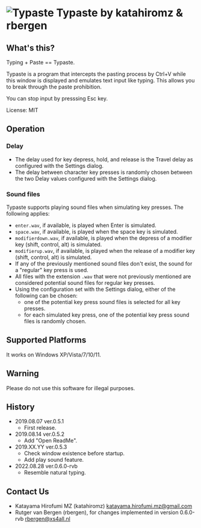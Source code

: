 # ![Typaste](typaste.png "") Typaste by katahiromz & rbergen

## What's this?

Typing + Paste == Typaste.

Typaste is a program that intercepts the pasting process by Ctrl+V
while this window is displayed and emulates text input like typing.
This allows you to break through the paste prohibition.

You can stop input by presssing Esc key.

License: MIT

## Operation

### Delay

- The delay used for key depress, hold, and release is the Travel delay as configured with the Settings dialog.
- The delay between character key presses is randomly chosen between the two Delay values configured with the Settings dialog.

### Sound files

Typaste supports playing sound files when simulating key presses. The following applies:

- `enter.wav`, if available, is played when Enter is simulated.
- `space.wav`, if available, is played when the space key is simulated.
- `modifierdown.wav`, if available, is played when the depress of a modifier key (shift, control, alt) is simulated.
- `modifierup.wav`, if available, is played when the release of a modifier key (shift, control, alt) is simulated.
- If any of the previously mentioned sound files don't exist, the sound for a "regular" key press is used.
- All files with the extension `.wav` that were not previously mentioned are considered potential sound files for regular key presses.
- Using the configuration set with the Settings dialog, either of the following can be chosen:
  - one of the potential key press sound files is selected for all key presses.
  - for each simulated key press, one of the potential key press sound files is randomly chosen.

## Supported Platforms

It works on Windows XP/Vista/7/10/11.

## Warning

Please do not use this software for illegal purposes.

## History

- 2019.08.07 ver.0.5.1
  - First release.
- 2019.08.14 ver.0.5.2
  - Add "Open ReadMe".
- 2019.XX.YY ver.0.5.3
  - Check window existence before startup.
  - Add play sound feature.
- 2022.08.28 ver.0.6.0-rvb
  - Resemble natural typing.

## Contact Us

- Katayama Hirofumi MZ (katahiromz)
  katayama.hirofumi.mz@gmail.com
- Rutger van Bergen (rbergen), for changes implemented in version 0.6.0-rvb
  rbergen@xs4all.nl
